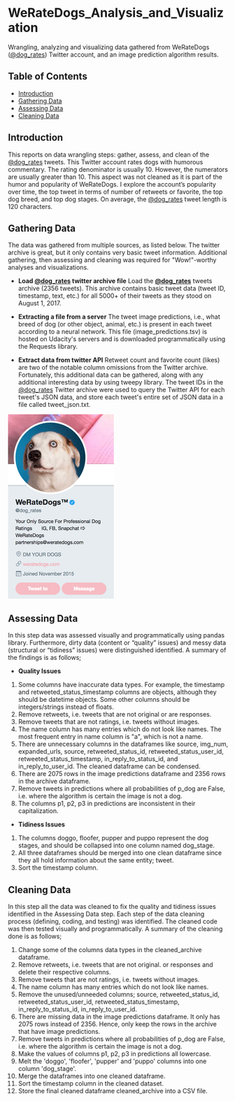 # WeRateDogs_Analysis_and_Visualization

Wrangling, analyzing and visualizing data gathered from WeRateDogs ([@dog_rates](https://twitter.com/dog_rates)) Twitter account, and an image prediction algorithm results.


## Table of Contents
<ul>
<li><a href="#introduction">Introduction</a></li>
<li><a href="#gathering">Gathering Data</a></li>
<li><a href="#assessing">Assessing Data</a></li>
<li><a href="#cleaning">Cleaning Data</a></li>
</ul>



<a id='introduction'></a>
## Introduction

This reports on data wrangling steps: gather, assess, and clean of the [@dog_rates](https://twitter.com/dog_rates) tweets. This Twitter account rates dogs with humorous commentary. The rating denominator is usually 10. However, the numerators are usually greater than 10. This aspect was not cleaned as it is part of the humor and popularity of WeRateDogs. I explore the account’s popularity over time, the top tweet in terms of number of retweets or favorite, the top dog breed, and top dog stages. On average, the [@dog_rates](https://twitter.com/dog_rates) tweet length is 120 characters.



<a id='gathering'></a>
## Gathering Data

The data was gathered from multiple sources, as listed below. The twitter archive is great, but it only contains very basic tweet information. Additional gathering, then assessing and cleaning was required for "Wow!"-worthy analyses and visualizations.

- **Load [@dog_rates](https://twitter.com/dog_rates) twitter archive file**
Load the **[@dog_rates](https://twitter.com/dog_rates)** tweets archive (2356 tweets). This archive contains basic tweet data (tweet ID, timestamp, text, etc.) for all 5000+ of their tweets as they stood on August 1, 2017.

- **Extracting a file from a server**
The tweet image predictions, i.e., what breed of dog (or other object, animal, etc.) is present in each tweet according to a neural network. This file (image_predictions.tsv) is hosted on Udacity's servers and is downloaded programmatically using the Requests library.

- **Extract data from twitter API**
Retweet count and favorite count (likes) are two of the notable column omissions from the Twitter archive. Fortunately, this additional data can be gathered, along with any additional interesting data by using tweepy library. The tweet IDs in the [@dog_rates](https://twitter.com/dog_rates) Twitter archive were used to query the Twitter API for each tweet's JSON data, and store each tweet's entire set of JSON data in a file called tweet_json.txt.

![image.png](https://github.com/BayanAlArifi/WeRateDogs_Analysis_and_Visualization/blob/master/WeRateDogs.png)


<a id='assessing'></a>
## Assessing Data

In this step data was assessed visually and programmatically using pandas library. Furthermore, dirty data (content or “quality” issues) and messy data (structural or “tidiness” issues) were distinguished identified. A summary of the findings is as follows;

- **Quality Issues**
1. Some columns have inaccurate data types. For example, the timestamp and retweeted_status_timestamp columns are objects, although they should be datetime objects. Some other columns should be integers/strings instead of floats.
2. Remove retweets, i.e. tweets that are not original or are responses.
3. Remove tweets that are not ratings, i.e. tweets without images.
4. The name column has many entries which do not look like names. The most frequent entry in name column is "a", which is not a name.
5. There are unnecessary columns in the dataframes like source, img_num, expanded_urls, source, retweeted_status_id, retweeted_status_user_id, retweeted_status_timestamp, in_reply_to_status_id, and in_reply_to_user_id. The cleaned dataframe can be condensed.
6. There are 2075 rows in the image predictions dataframe and 2356 rows in the archive dataframe.
7. Remove tweets in predictions where all probabilities of p_dog are False, i.e. where the algorithm is certain the image is not a dog.
8. The columns p1, p2, p3 in predictions are inconsistent in their capitalization.

- **Tidiness Issues**
1. The columns doggo, floofer, pupper and puppo represent the dog stages, and should be collapsed into one column named dog_stage.
2. All three dataframes should be merged into one clean dataframe since they all hold information about the same entity; tweet.
3. Sort the timestamp column.



<a id='cleaning'></a>
## Cleaning Data

In this step all the data was cleaned to fix the quality and tidiness issues identified in the Assessing Data step. Each step of the data cleaning process (defining, coding, and testing) was identified. The cleaned code was then tested visually and programmatically. A summary of the cleaning done is as follows;
1. Change some of the columns data types in the cleaned_archive dataframe.
2. Remove retweets, i.e. tweets that are not original. or responses and delete their respective columns.
3. Remove tweets that are not ratings, i.e. tweets without images.
4. The name column has many entries which do not look like names.
5. Remove the unused/unneeded columns; source, retweeted_status_id, retweeted_status_user_id, retweeted_status_timestamp, in_reply_to_status_id, in_reply_to_user_id.
6. There are missing data in the image predictions dataframe. It only has 2075 rows instead of 2356. Hence, only keep the rows in the archive that have image predictions.
7. Remove tweets in predictions where all probabilities of p_dog are False, i.e. where the algorithm is certain the image is not a dog.
8. Make the values of columns p1, p2, p3 in predictions all lowercase.
9. Melt the 'doggo', 'floofer', 'pupper' and 'puppo' columns into one column 'dog_stage'.
10. Merge the dataframes into one cleaned dataframe.
11. Sort the timestamp column in the cleaned dataset.
12. Store the final cleaned dataframe cleaned_archive into a CSV file.

